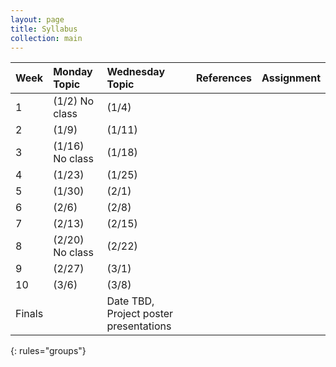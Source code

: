 ```yaml
---
layout: page
title: Syllabus
collection: main
---
```


| Week  | Monday Topic | Wednesday Topic | References | Assignment |
|:------------|:-------------|:----------------|:-------------------|:-------------|
|1| (1/2) No class | (1/4) |
|2| (1/9) | (1/11) |
|3| (1/16) No class | (1/18) |
|4| (1/23) | (1/25) |
|5| (1/30) | (2/1) |
|6| (2/6) | (2/8) |
|7| (2/13) | (2/15) |
|8| (2/20) No class | (2/22) |
|9| (2/27) | (3/1) |
|10| (3/6) | (3/8) |
|Finals| | Date TBD, Project poster presentations | | |
{: rules="groups"}
